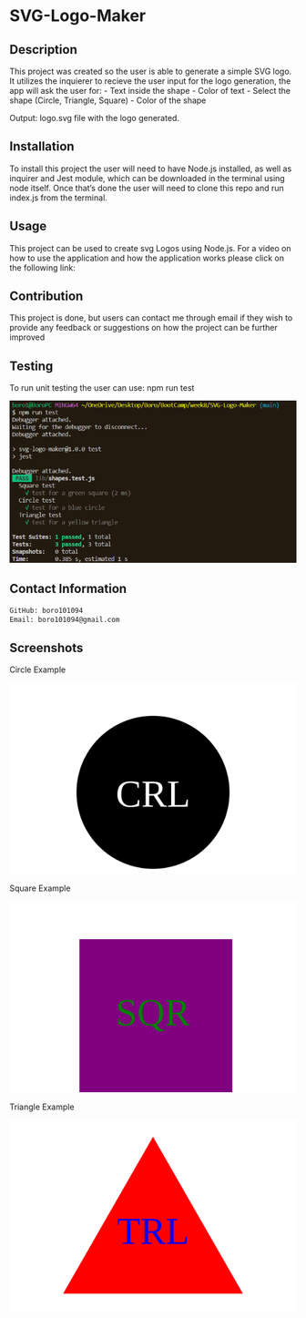 # SVG-Logo-Maker

## Description

This project was created so the user is able to generate a simple SVG logo. 
It utilizes the inquierer to recieve the user input for the logo generation, the app will ask the user for:
    - Text inside the shape
    - Color of text
    - Select the shape (Circle, Triangle, Square)
    - Color of the shape

Output: logo.svg file with the logo generated.

## Installation

To install this project the user will need to have Node.js installed, as well as inquirer and Jest module, which can be downloaded in the terminal using node itself. Once that’s done the user will need to clone this repo and run index.js from the terminal.

## Usage

This project can be used to create svg Logos using Node.js. 
For a video on how to use the application and how the application works please click on the following link: 


## Contribution

This project is done, but users can contact me through email if they wish to provide any feedback or suggestions on how the project can be further improved

## Testing

To run unit testing the user can use: npm run test

![](./examples/test.png)

## Contact Information

    GitHub: boro101094
    Email: boro101094@gmail.com

## Screenshots

Circle Example

![](./examples/logo-Circle.svg)

Square Example

![](./examples/logo-Square.svg)

Triangle Example

![](./examples/logo-Triangle.svg)
